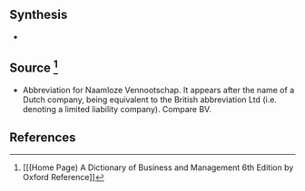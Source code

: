 ## Synthesis
- 
## Source [^1]
- Abbreviation for Naamloze Vennootschap. It appears after the name of a Dutch company, being equivalent to the British abbreviation Ltd (i.e. denoting a limited liability company). Compare BV.
## References

[^1]: [[(Home Page) A Dictionary of Business and Management 6th Edition by Oxford Reference]]